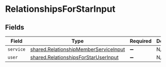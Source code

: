 # RelationshipsForStarInput


## Fields

| Field                                                                                          | Type                                                                                           | Required                                                                                       | Description                                                                                    |
| ---------------------------------------------------------------------------------------------- | ---------------------------------------------------------------------------------------------- | ---------------------------------------------------------------------------------------------- | ---------------------------------------------------------------------------------------------- |
| `service`                                                                                      | [shared.RelationshipMemberServiceInput](../../models/shared/relationshipmemberserviceinput.md) | :heavy_minus_sign:                                                                             | N/A                                                                                            |
| `user`                                                                                         | [shared.RelationshipsForStarUserInput](../../models/shared/relationshipsforstaruserinput.md)   | :heavy_minus_sign:                                                                             | N/A                                                                                            |
